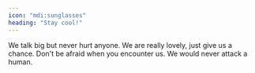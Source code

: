 ```yaml
---
icon: "mdi:sunglasses"
heading: "Stay cool!"
---
```

We talk big but never hurt anyone. We are really lovely, just give us a chance. Don't be afraid when you encounter us. We would never attack a human.
